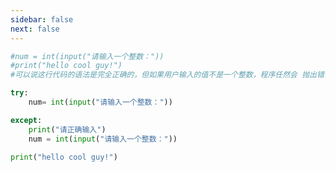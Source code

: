 ```yaml
---
sidebar: false
next: false
---
```

<BlogInfo/>






```python
#num = int(input("请输入一个整数："))
#print("hello cool guy!")
#可以说这行代码的语法是完全正确的，但如果用户输入的值不是一个整数，程序任然会 抛出错误，然后这行代码以下的代码就不会再执行

try:
    num= int(input("请输入一个整数："))

except:
    print("请正确输入")
    num = int(input("请输入一个整数："))

print("hello cool guy!")
```






<ActionBox />
        
<style>#top-box {margin-top:0.5rem!important;}</style>